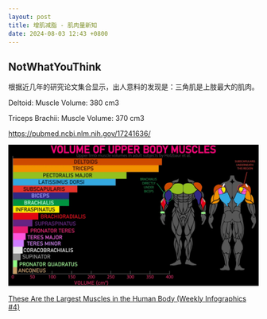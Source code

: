 ```yaml
---
layout: post
title: 增肌减脂 - 肌肉量新知
date: 2024-08-03 12:43 +0800
---
```



## NotWhatYouThink

根据近几年的研究论文集合显示，出人意料的发现是：三角肌是上肢最大的肌肉。

Deltoid: Muscle Volume: 380 cm3

Triceps Brachii: Muscle Volume: 370 cm3

https://pubmed.ncbi.nlm.nih.gov/17241636/

![](https://github.com/lyleLH/image-repo/blob/master/images/WechatIMG345.png?raw=true)


[These Are the Largest Muscles in the Human Body (Weekly Infographics #4)](https://medium.com/house-of-hypertrophy/these-are-the-largest-muscles-in-the-human-body-weekly-infographics-4-6f13b147b5b0)